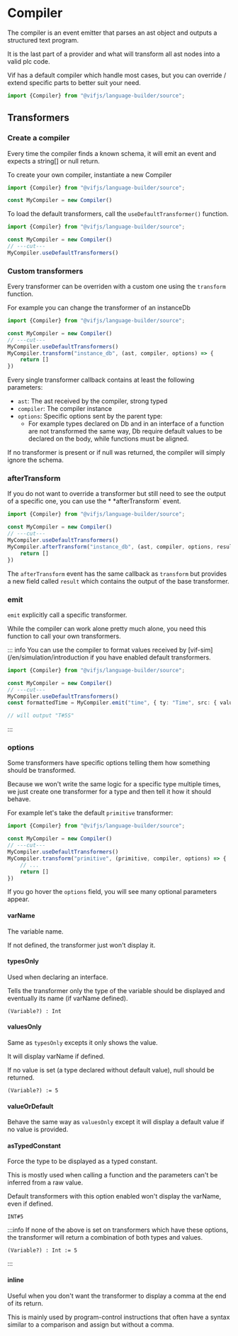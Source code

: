 ﻿---
outline: deep
---

# Compiler

The compiler is an event emitter that parses an ast object and outputs a structured text program.

It is the last part of a provider and what will transform all ast nodes into a valid plc code.

Vif has a default compiler which handle most cases, but you can override / extend specific parts to better suit your need.

```ts twoslash
import {Compiler} from "@vifjs/language-builder/source";
```

## Transformers

### Create a compiler

Every time the compiler finds a known schema, it will emit an event and expects a string[] or null return.

To create your own compiler, instantiate a new Compiler

```ts twoslash
import {Compiler} from "@vifjs/language-builder/source";

const MyCompiler = new Compiler()
```

To load the default transformers, call the `useDefaultTransformer()` function.

```ts twoslash
import {Compiler} from "@vifjs/language-builder/source";

const MyCompiler = new Compiler()
// ---cut---
MyCompiler.useDefaultTransformers()
```

### Custom transformers

Every transformer can be overriden with a custom one using the `transform` function.

For example you can change the transformer of an instanceDb

```ts twoslash
import {Compiler} from "@vifjs/language-builder/source";

const MyCompiler = new Compiler()
// ---cut---
MyCompiler.useDefaultTransformers()
MyCompiler.transform("instance_db", (ast, compiler, options) => {
    return []
})
```

Every single transformer callback contains at least the following parameters:

- `ast`: The ast received by the compiler, strong typed
- `compiler`: The compiler instance
- `options`: Specific options sent by the parent type:
    - For example types declared on Db and in an interface of a function are not transformed the same way, Db require
      default values to be declared on the body, while functions must be aligned.

If no transformer is present or if null was returned, the compiler will simply ignore the schema.

### afterTransform

If you do not want to override a transformer but still need to see the output of a specific one, you can use the *
*afterTransform` event.

```ts twoslash
import {Compiler} from "@vifjs/language-builder/source";

const MyCompiler = new Compiler()
// ---cut---
MyCompiler.useDefaultTransformers()
MyCompiler.afterTransform("instance_db", (ast, compiler, options, result) => {
    return []
})
```

The `afterTransform` event has the same callback as `transform` but provides a new field called `result` which
contains the output of the base transformer.

### emit

`emit` explicitly call a specific transformer.

While the compiler can work alone pretty much alone, you need this function to call your own transformers.

::: info
You can use the compiler to format values received by [vif-sim](/en/simulation/introduction if you have enabled default transformers.

```ts twoslash
import {Compiler} from "@vifjs/language-builder/source";

const MyCompiler = new Compiler()
// ---cut---
MyCompiler.useDefaultTransformers()
const formattedTime = MyCompiler.emit("time", { ty: "Time", src: { value: 5000 } }, MyCompiler, {})

// will output "T#5S"
```

:::

### options

Some transformers have specific options telling them how something should be transformed.

Because we won't write the same logic for a specific type multiple times, we just create one transformer for a type and then tell it how it should behave.

For example let's take the default `primitive` transformer:

```ts twoslash
import {Compiler} from "@vifjs/language-builder/source";

const MyCompiler = new Compiler()
// ---cut---
MyCompiler.useDefaultTransformers()
MyCompiler.transform("primitive", (primitive, compiler, options) => {
    // ...
    return []
})
```

If you go hover the `options` field, you will see many optional parameters appear.

#### varName

The variable name.

If not defined, the transformer just won't display it.

#### typesOnly

Used when declaring an interface.

Tells the transformer only the type of the variable should be displayed and eventually its name (if varName defined).

```shell
(Variable?) : Int
```

#### valuesOnly

Same as `typesOnly` excepts it only shows the value. 

It will display varName if defined.

If no value is set (a type declared without default value), null should be returned.

```shell
(Variable?) := 5
```

#### valueOrDefault

Behave the same way as `valuesOnly` except it will display a default value if no value is provided.

#### asTypedConstant

Force the type to be displayed as a typed constant.

This is mostly used when calling a function and the parameters can't be inferred from a raw value.

Default transformers with this option enabled won't display the varName, even if defined.

```shell
INT#5
```

:::info
If none of the above is set on transformers which have these options, the transformer will return a combination of both types and values.
```shell
(Variable?) : Int := 5
```
:::

#### inline

Useful when you don't want the transformer to display a comma at the end of its return.

This is mainly used by program-control instructions that often have a syntax similar to a comparison and assign but without a comma.


